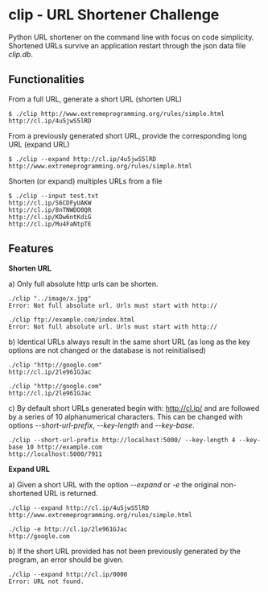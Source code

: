 # clip - URL Shortener Challenge
Python URL shortener on the command line with focus on code simplicity. Shortened URLs survive an application restart through the json data file _clip.db_. 

## Functionalities

From a full URL, generate a short URL (shorten URL)
```
$ ./clip http://www.extremeprogramming.org/rules/simple.html
http://cl.ip/4u5jwS5lRD
```

From a previously generated short URL, provide the corresponding long URL (expand URL)
```
$ ./clip --expand http://cl.ip/4u5jwS5lRD
http://www.extremeprogramming.org/rules/simple.html
```

Shorten (or expand) multiples URLs from a file
```
$ ./clip --input test.txt 
http://cl.ip/S6CDFyUAKW
http://cl.ip/8nTNWDO0QR
http://cl.ip/KDw6ntKdiG
http://cl.ip/Mu4FaNtpTE
```

## Features

**Shorten URL** 

a) Only full absolute http urls can be shorten. 
```
./clip "../image/x.jpg"	
Error: Not full absolute url. Urls must start with http://

./clip ftp://example.com/index.html
Error: Not full absolute url. Urls must start with http://
```
b) Identical URLs always result in the same short URL (as long as the key options are not changed or the database is not reinitialised)
```
./clip "http://google.com"	
http://cl.ip/2le961GJac

./clip "http://google.com"	
http://cl.ip/2le961GJac
```
c) By default short URLs generated begin with: http://cl.ip/ and are followed by a series of 10 alphanumerical
characters. This can be changed with options *--short-url-prefix*, *--key-length* and *--key-base*.
```
./clip --short-url-prefix http://localhost:5000/ --key-length 4 --key-base 10 http://example.com
http://localhost:5000/7911
```

**Expand URL** 

a) Given a short URL with the option *--expand* or *-e*  the original non-shortened URL is returned.
```
./clip --expand http://cl.ip/4u5jwS5lRD
http://www.extremeprogramming.org/rules/simple.html

./clip -e http://cl.ip/2le961GJac
http://google.com
```

b) If the short URL provided has not been previously generated by the program, an error should be given.
```
./clip --expand http://cl.ip/0000
Error: URL not found.
```



